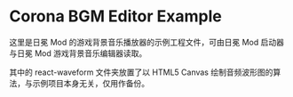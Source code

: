 # Corona BGM Editor Example

这里是日冕 Mod 的游戏背景音乐播放器的示例工程文件，可由日冕 Mod 启动器与日冕 Mod 游戏背景音乐编辑器读取。

其中的 react-waveform 文件夹放置了以 HTML5 Canvas 绘制音频波形图的算法，与示例项目本身无关，仅用作备份。
